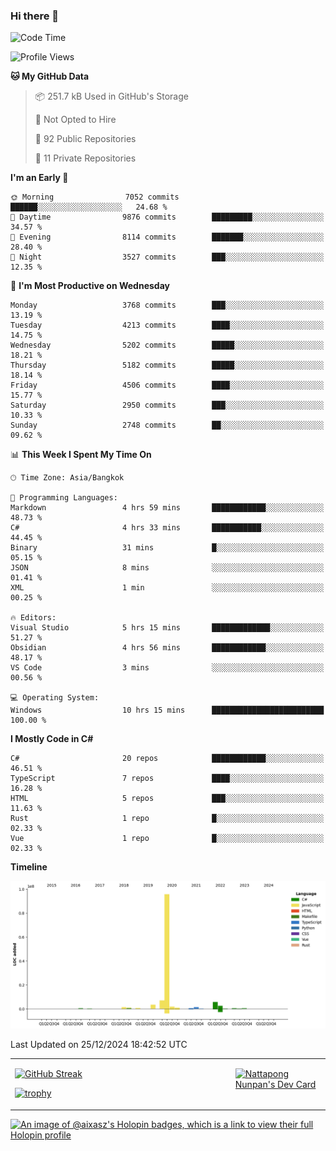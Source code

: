 ### Hi there 👋

<!--START_SECTION:waka-->
![Code Time](http://img.shields.io/badge/Code%20Time-2%2C068%20hrs%2010%20mins-blue)

![Profile Views](http://img.shields.io/badge/Profile%20Views-0-blue)

**🐱 My GitHub Data** 

> 📦 251.7 kB Used in GitHub's Storage 
 > 
> 🚫 Not Opted to Hire
 > 
> 📜 92 Public Repositories 
 > 
> 🔑 11 Private Repositories 
 > 
**I'm an Early 🐤** 

```text
🌞 Morning                7052 commits        ██████░░░░░░░░░░░░░░░░░░░   24.68 % 
🌆 Daytime                9876 commits        █████████░░░░░░░░░░░░░░░░   34.57 % 
🌃 Evening                8114 commits        ███████░░░░░░░░░░░░░░░░░░   28.40 % 
🌙 Night                  3527 commits        ███░░░░░░░░░░░░░░░░░░░░░░   12.35 % 
```
📅 **I'm Most Productive on Wednesday** 

```text
Monday                   3768 commits        ███░░░░░░░░░░░░░░░░░░░░░░   13.19 % 
Tuesday                  4213 commits        ████░░░░░░░░░░░░░░░░░░░░░   14.75 % 
Wednesday                5202 commits        █████░░░░░░░░░░░░░░░░░░░░   18.21 % 
Thursday                 5182 commits        █████░░░░░░░░░░░░░░░░░░░░   18.14 % 
Friday                   4506 commits        ████░░░░░░░░░░░░░░░░░░░░░   15.77 % 
Saturday                 2950 commits        ███░░░░░░░░░░░░░░░░░░░░░░   10.33 % 
Sunday                   2748 commits        ██░░░░░░░░░░░░░░░░░░░░░░░   09.62 % 
```


📊 **This Week I Spent My Time On** 

```text
🕑︎ Time Zone: Asia/Bangkok

💬 Programming Languages: 
Markdown                 4 hrs 59 mins       ████████████░░░░░░░░░░░░░   48.73 % 
C#                       4 hrs 33 mins       ███████████░░░░░░░░░░░░░░   44.45 % 
Binary                   31 mins             █░░░░░░░░░░░░░░░░░░░░░░░░   05.15 % 
JSON                     8 mins              ░░░░░░░░░░░░░░░░░░░░░░░░░   01.41 % 
XML                      1 min               ░░░░░░░░░░░░░░░░░░░░░░░░░   00.25 % 

🔥 Editors: 
Visual Studio            5 hrs 15 mins       █████████████░░░░░░░░░░░░   51.27 % 
Obsidian                 4 hrs 56 mins       ████████████░░░░░░░░░░░░░   48.17 % 
VS Code                  3 mins              ░░░░░░░░░░░░░░░░░░░░░░░░░   00.56 % 

💻 Operating System: 
Windows                  10 hrs 15 mins      █████████████████████████   100.00 % 
```

**I Mostly Code in C#** 

```text
C#                       20 repos            ████████████░░░░░░░░░░░░░   46.51 % 
TypeScript               7 repos             ████░░░░░░░░░░░░░░░░░░░░░   16.28 % 
HTML                     5 repos             ███░░░░░░░░░░░░░░░░░░░░░░   11.63 % 
Rust                     1 repo              █░░░░░░░░░░░░░░░░░░░░░░░░   02.33 % 
Vue                      1 repo              █░░░░░░░░░░░░░░░░░░░░░░░░   02.33 % 
```



**Timeline**

![Lines of Code chart](https://raw.githubusercontent.com/aixasz/aixasz/main/assets/bar_graph.png)


 Last Updated on 25/12/2024 18:42:52 UTC
<!--END_SECTION:waka-->

<table>
<tr>
<td width="70%" valign="top">
 
 [![GitHub Streak](http://github-readme-streak-stats.herokuapp.com?user=aixasz&theme=github-dark&hide_border=true&date_format=%5BY%20%5DM%20j)](https://git.io/streak-stats)

 [![trophy](https://github-profile-trophy.vercel.app/?username=aixasz&theme=onedark)](https://github.com/ryo-ma/github-profile-trophy)
 </td>
<td width="30%" valign="top">
 
<a href="https://app.daily.dev/aixasz"><img src="https://api.daily.dev/devcards/403207936e6547c9a85ea449e9f3abe8.png?r=re8" alt="Nattapong Nunpan's Dev Card"/></a>

 </td>
</tr>
</table>

[![An image of @aixasz's Holopin badges, which is a link to view their full Holopin profile](https://holopin.me/aixasz)](https://holopin.io/@aixasz)
 
